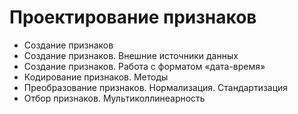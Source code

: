 # Проектирование признаков
* Создание признаков
* Создание признаков. Внешние источники данных
* Создание признаков. Работа с форматом «дата-время»
* Кодирование признаков. Методы
* Преобразование признаков. Нормализация. Стандартизация
* Отбор признаков. Мультиколлинеарность
